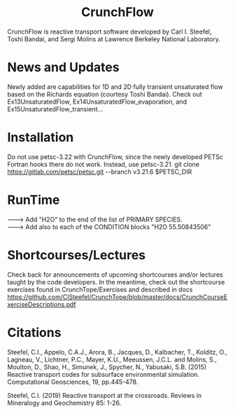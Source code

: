 <h1 align='center'>CrunchFlow</h1>

CrunchFlow is reactive transport software developed by Carl I. Steefel, Toshi Bandai, and Sergi Molins at Lawrence Berkeley National Laboratory.

# News and Updates
Newly added are capabilities for 1D and 2D fully transient unsaturated flow based on the Richards equation (courtesy Toshi Bandai).  Check out Ex13UnsaturatedFlow, Ex14UnsaturatedFlow_evaporation, and Ex15UnsaturatedFlow_transient...

# Installation
Do not use petsc-3.22 with CrunchFlow, since the newly developed PETSc Fortran hooks there do not work.  Instead, use petsc-3.21. 
git clone https://gitlab.com/petsc/petsc.git --branch v3.21.6 $PETSC_DIR

# RunTime
---> Add "H2O" to the end of the list of PRIMARY SPECIES.  
---> Add also to each of the CONDITION blocks  "H2O  55.50843506"

# Shortcourses/Lectures
Check back for announcements of upcoming shortcourses and/or lectures taught by the code developers.
In the meantime, check out the shortcourse exercises found in CrunchTope/Exercises and described in docs 
      https://github.com/CISteefel/CrunchTope/blob/master/docs/CrunchCourseExerciseDescriptions.pdf

# Citations
Steefel, C.I., Appelo, C.A.J., Arora, B., Jacques, D., Kalbacher, T., Kolditz, O., Lagneau, V., Lichtner, P.C., Mayer, K.U., Meeussen, J.C.L. and Molins, S., Moulton, D., Shao, H., Simunek, J., Spycher, N., Yabusaki, S.B. (2015) Reactive transport codes for subsurface environmental simulation. Computational Geosciences, 19, pp.445-478.

Steefel, C.I. (2019) Reactive transport at the crossroads. Reviews in Mineralogy and Geochemistry 85: 1-26.

